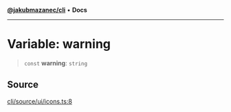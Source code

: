 [**@jakubmazanec/cli**](../../../README.md) • **Docs**

---

# Variable: warning

> `const` **warning**: `string`

## Source

[cli/source/ui/icons.ts:8](https://github.com/jakubmazanec/js-tools/blob/7be96c9bc335915647cfe729050b17fe2580309a/packages/cli/source/ui/icons.ts#L8)
